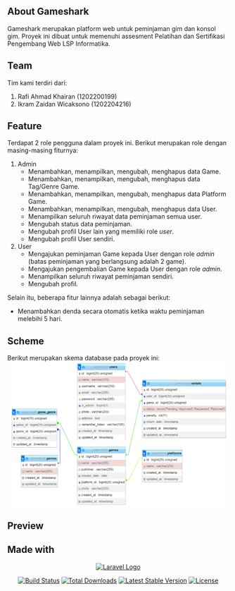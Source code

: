 ## About Gameshark

Gameshark merupakan platform web untuk peminjaman gim dan konsol gim. Proyek ini dibuat untuk memenuhi assesment Pelatihan dan Sertifikasi Pengembang Web LSP Informatika.  

## Team

Tim kami terdiri dari:
1. Rafi Ahmad Khairan (1202200199)
2. Ikram Zaidan Wicaksono (1202204216)

## Feature

Terdapat 2 role pengguna dalam proyek ini. Berikut merupakan role dengan masing-masing fiturnya:
1. Admin
   - Menambahkan, menampilkan, mengubah, menghapus data Game.
   - Menambahkan, menampilkan, mengubah, menghapus data Tag/Genre Game.
   - Menambahkan, menampilkan, mengubah, menghapus data Platform Game.
   - Menambahkan, menampilkan, mengubah, menghapus data User.
   - Menampilkan seluruh riwayat data peminjaman semua user.
   - Mengubah status data peminjaman.
   - Mengubah profil User lain yang memiliki role _user_.
   - Mengubah profil User sendiri.
2. User
   - Mengajukan peminjaman Game kepada User dengan role _admin_ (batas peminjaman yang berlangsung adalah 2 game).
   - Mengajukan pengembalian Game kepada User dengan role _admin_.
   - Menampilkan seluruh riwayat peminjaman sendiri.
   - Mengubah profil.
  
Selain itu, beberapa fitur lainnya adalah sebagai berikut:
- Menambahkan denda secara otomatis ketika waktu peminjaman melebihi 5 hari.

## Scheme

Berikut merupakan skema database pada proyek ini:
<img src="https://github.com/rafikhairan/pelatihan-sertifikasi/blob/master/public/assets/img/Skema%20Database.png" alt="Database Scheme">

## Preview



## Made with

<p align="center"><a href="https://laravel.com" target="_blank"><img src="https://raw.githubusercontent.com/laravel/art/master/logo-lockup/5%20SVG/2%20CMYK/1%20Full%20Color/laravel-logolockup-cmyk-red.svg" width="400" alt="Laravel Logo"></a></p>

<p align="center">
<a href="https://github.com/laravel/framework/actions"><img src="https://github.com/laravel/framework/workflows/tests/badge.svg" alt="Build Status"></a>
<a href="https://packagist.org/packages/laravel/framework"><img src="https://img.shields.io/packagist/dt/laravel/framework" alt="Total Downloads"></a>
<a href="https://packagist.org/packages/laravel/framework"><img src="https://img.shields.io/packagist/v/laravel/framework" alt="Latest Stable Version"></a>
<a href="https://packagist.org/packages/laravel/framework"><img src="https://img.shields.io/packagist/l/laravel/framework" alt="License"></a>
</p>
